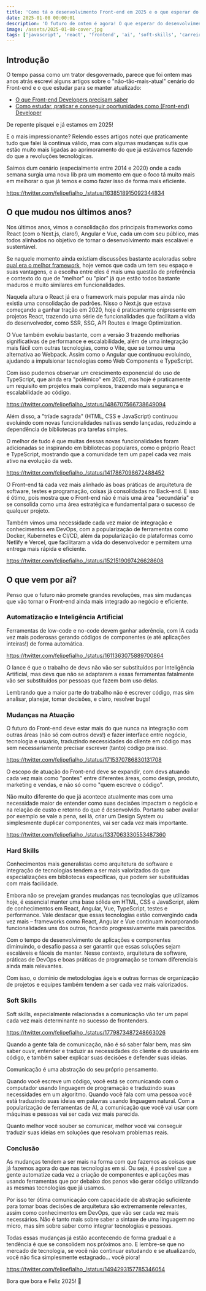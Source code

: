 ```yaml
---
title: 'Como tá o desenvolvimento Front-end em 2025 e o que esperar do futuro'
date: 2025-01-08 00:00:01
description: 'O futuro de ontem é agora! O que esperar do desenvolvimento Front-end nos próximos anos? 🔮'
image: /assets/2025-01-08-cover.jpg
tags: ['javascript', 'react', 'frontend', 'ai', 'soft-skills', 'carreira']
---
```


## Introdução

O tempo passa como um trator desgovernado, parece que foi ontem mas anos atrás escrevi alguns artigos sobre o "não-tão-mais-atual" cenário do Front-end e o que estudar para se manter atualizado:

- [O que Front-end Developers precisam saber](/blog/o-que-front-end-developers-precisam-saber)
- [Como estudar, praticar e conseguir oportunidades como (Front-end) Developer](/blog/como-estudar-praticar-e-conseguir-oportunidades-como-front-end-developer)

De repente pisquei e já estamos em 2025!

E o mais impressionante? Relendo esses artigos notei que praticamente tudo que falei lá continua válido, mas com algumas mudanças sutis que estão muito mais ligadas ao aprimoramento do que já estávamos fazendo do que a revoluções tecnológicas.

Saímos dum cenário (especialmente entre 2014 e 2020) onde a cada semana surgia uma nova lib pra um momento em que o foco tá muito mais em melhorar o que já temos e como fazer isso de forma mais eficiente.

https://twitter.com/felipefialho_/status/1638518915092344834

## O que mudou nos últimos anos?

Nos últimos anos, vimos a consolidação dos principais frameworks como React (com o Next.js, claro!), Angular e Vue, cada um com seu público, mas todos alinhados no objetivo de tornar o desenvolvimento mais escalável e sustentável.

Se naquele momento ainda existiam discussões bastante acaloradas sobre [qual era o melhor framework](/blog/react-angular-vue-qual-framework-javascript-escolheria-hoje), hoje vemos que cada um tem seu espaço e suas vantagens, e a escolha entre eles é mais uma questão de preferência e contexto do que de "melhor" ou "pior" já que estão todos bastante maduros e muito similares em funcionalidades.

Naquela altura o React já era o framework mais popular mas ainda não existia uma consolidação de padrões. Nisso o Next.js que estava começando a ganhar tração em 2020, hoje é praticamente onipresente em projetos React, trazendo uma série de funcionalidades que facilitam a vida do desenvolvedor, como SSR, SSG, API Routes e Image Optimization.

O Vue também evoluiu bastante, com a versão 3 trazendo melhorias significativas de performance e escalabilidade, além de uma integração mais fácil com outras tecnologias, como o Vite, que se tornou uma alternativa ao Webpack. Assim como o Angular que continuou evoluindo, ajudando a impulsionar tecnologias como Web Components e TypeScript.

Com isso pudemos observar um crescimento exponencial do uso de TypeScript, que ainda era "polêmico" em 2020, mas hoje é praticamente um requisito em projetos mais complexos, trazendo mais segurança e escalabilidade ao código.

https://twitter.com/felipefialho_/status/1486707566738649094

Além disso, a "tríade sagrada" (HTML, CSS e JavaScript) continuou evoluindo com novas funcionalidades nativas sendo lançadas, reduzindo a dependência de bibliotecas pra tarefas simples.

O melhor de tudo é que muitas dessas novas funcionalidades foram adicionadas se inspirando em bibliotecas populares, como o próprio React e TypeScript, mostrando que a comunidade tem um papel cada vez mais ativo na evolução da web.

https://twitter.com/felipefialho_/status/1417867098672488452

O Front-end tá cada vez mais alinhado às boas práticas de arquitetura de software, testes e programação, coisas já consolidadas no Back-end. E isso é ótimo, pois mostra que o Front-end não é mais uma área "secundária" e se consolida como uma área estratégica e fundamental para o sucesso de qualquer projeto.

Também vimos uma necessidade cada vez maior de integração e conhecimentos em DevOps, com a popularização de ferramentas como Docker, Kubernetes e CI/CD, além da popularização de plataformas como Netlify e Vercel, que facilitaram a vida do desenvolvedor e permitem uma entrega mais rápida e eficiente.

https://twitter.com/felipefialho_/status/1521519097426628608

## O que vem por aí?

Penso que o futuro não promete grandes revoluções, mas sim mudanças que vão tornar o Front-end ainda mais integrado ao negócio e eficiente.

### Automatização e Inteligência Artificial

Ferramentas de low-code e no-code devem ganhar aderência, com IA cada vez mais poderosas gerando códigos de componentes (e até aplicações inteiras!) de forma automática.

https://twitter.com/felipefialho_/status/1611363075889700864

O lance é que o trabalho de devs não vão ser substituídos por Inteligência Artificial, mas devs que não se adaptarem a essas ferramentas fatalmente vão ser substituídos por pessoas que fazem bom uso delas.

Lembrando que a maior parte do trabalho não é escrever código, mas sim analisar, planejar, tomar decisões, e claro, resolver bugs!

### Mudanças na Atuação

O futuro do Front-end deve estar mais do que nunca na integração com outras áreas (não só com outros devs!) e fazer interface entre negócio, tecnologia e usuário, traduzindo necessidades do cliente em código mas sem necessariamente precisar escrever (tanto) código pra isso.

https://twitter.com/felipefialho_/status/1715370786830131708

O escopo de atuação do Front-end deve se expandir, com devs atuando cada vez mais como "pontes" entre diferentes áreas, como design, produto, marketing e vendas, e não só como "quem escreve o código".

Não muito diferente do que já acontece atualmente mas com uma necessidade maior de entender como suas decisões impactam o negócio e na relação de custo e retorno do que é desenvolvido.
Portanto saber avaliar por exemplo se vale a pena, sei lá, criar um Design System ou simplesmente duplicar componentes, vai ser cada vez mais importante.

https://twitter.com/felipefialho_/status/1337063330553487360

### Hard Skills

Conhecimentos mais generalistas como arquitetura de software e integração de tecnologias tendem a ser mais valorizados do que especializações em bibliotecas específicas, que podem ser substituídas com mais facilidade.

Embora não se prevejam grandes mudanças nas tecnologias que utilizamos hoje, é essencial manter uma base sólida em HTML, CSS e JavaScript, além de conhecimentos em React, Angular, Vue, TypeScript, testes e performance. Vale destacar que essas tecnologias estão convergindo cada vez mais – frameworks como React, Angular e Vue continuam incorporando funcionalidades uns dos outros, ficando progressivamente mais parecidos.

Com o tempo de desenvolvimento de aplicações e componentes diminuindo, o desafio passa a ser garantir que essas soluções sejam escaláveis e fáceis de manter. Nesse contexto, arquitetura de software, práticas de DevOps e boas práticas de programação se tornam diferenciais ainda mais relevantes.

Com isso, o domínio de metodologias ágeis e outras formas de organização de projetos e equipes também tendem a ser cada vez mais valorizados.

### Soft Skills

Soft skills, especialmente relacionadas a comunicação vão ter um papel cada vez mais determinante no sucesso de frontenders.

https://twitter.com/felipefialho_/status/1779873487248663026

Quando a gente fala de comunicação, não é só saber falar bem, mas sim saber ouvir, entender e traduzir as necessidades do cliente e do usuário em código, e também saber explicar suas decisões e defender suas ideias.

Comunicação é uma abstração do seu próprio pensamento.

Quando você escreve um código, você está se comunicando com o computador usando linguagem de programação e traduzindo suas necessidades em um algoritmo. Quando você fala com uma pessoa você está traduzindo suas ideias em palavras usando linguagem natural. Com a popularização de ferramentas de AI, a comunicação que você vai usar com máquinas e pessoas vai ser cada vez mais parecida.

Quanto melhor você souber se comunicar, melhor você vai conseguir traduzir suas ideias em soluções que resolvam problemas reais.

### Conclusão

As mudanças tendem a ser mais na forma com que fazemos as coisas que já
fazemos agora do que nas tecnologias em si. Ou seja, é possível que a gente automatize cada vez a criação de componentes e aplicações mas usando ferramentas que por debaixo dos panos vão gerar código utilizando as mesmas tecnologias que já usamos.

Por isso ter ótima comunicação com capacidade de abstração suficiente para tomar boas decisões de arquitetura são extremamente relevantes, assim como conhecimentos em DevOps, que vão ser cada vez mais necessários. Não é tanto mais sobre saber a sintaxe de uma linguagem no micro, mas sim sobre saber como integrar tecnologias e pessoas.

Todas essas mudanças já estão acontecendo de forma gradual e a tendência é que se consolidem nos próximos ano. E lembre-se que no mercado de tecnologia, se você não continuar estudando e se atualizando, você não fica simplesmente estagnado... você piora!

https://twitter.com/felipefialho_/status/1494293157785346054

Bora que bora e Feliz 2025! 🚀
